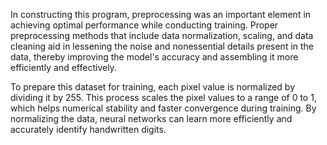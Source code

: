 In constructing this program, preprocessing was an important element in achieving optimal performance while conducting training. Proper preprocessing methods that include data normalization, scaling, and data cleaning aid in lessening the noise and nonessential details present in the data, thereby improving the model's accuracy and assembling it more efficiently and effectively.

To prepare this dataset for training, each pixel value is normalized by dividing it by 255. This process scales the pixel values to a range of 0 to 1, which helps numerical stability and faster convergence during training. By normalizing the data, neural networks can learn more efficiently and accurately identify handwritten digits.
